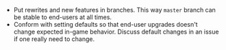- Put rewrites and new features in branches. This way `master` branch can be stable to end-users at all times.
- Conform with setting defaults so that end-user upgrades doesn't change expected in-game behavior. Discuss default changes in an issue if one really need to change.
